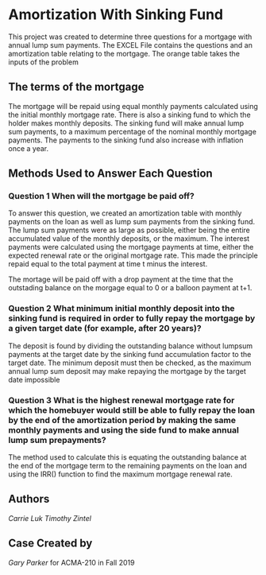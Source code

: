 
# Amortization With Sinking Fund

This project was created to determine three questions for a mortgage with annual lump sum payments. The EXCEL File contains the questions and an amortization table relating to the mortgage. The orange table takes the inputs of the problem

## The terms of the mortgage

The mortgage will be repaid using equal monthly payments calculated using the initial monthly mortgage rate. There is also a sinking fund to which the holder makes monthly deposits. The sinking fund will make annual lump sum payments, to a maximum percentage of the nominal monthly mortgage payments. The payments to the sinking fund also increase with inflation once a year.

## Methods Used to Answer Each Question

### Question 1 When will the mortgage be paid off?

To answer this question, we created an amortization table with monthly payments on the loan as well as lump sum payments from the sinking fund. The lump sum payments were as large as possible, either being the entire accumulated value of the monthly deposits, or the maximum. The interest payments were calculated using the mortgage payments at time, either the expected renewal rate or the original mortgage rate. This made the principle repaid equal to the total payment at time t minus the interest.

The mortage will be paid off with a drop payment at the time that the outstading balance on the morgage equal to 0 or a balloon payment at t+1.

### Question 2 What minimum initial monthly deposit into the sinking fund is required in order to fully repay the mortgage by a given target date (for example, after 20 years)?

The deposit is found by dividing the outstanding balance without lumpsum payments at the target date by the sinking fund accumulation factor to the target date. The minimum deposit must then be checked, as the maximum annual lump sum deposit may make repaying the mortgage by the target date impossible

### Question 3 What is the highest renewal mortgage rate for which the homebuyer would still be able to fully repay the  loan by the end of the amortization period by making the same monthly payments and using the side fund to make annual lump sum prepayments?

The method used to calculate this is equating the outstanding balance at the end of the mortgage term to the remaining payments on the loan and using the IRR() function to find the maximum mortgage renewal rate.

## Authors
*Carrie Luk*
*Timothy Zintel*

## Case Created by 

*Gary Parker* for ACMA-210 in Fall 2019

